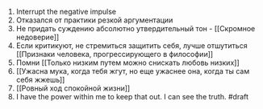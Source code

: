 1. Interrupt the negative impulse
2. Отказался от практики резкой аргументации
3. Не придать суждению абсолютно утвердительный тон - [[Скромное недоверие]]
4. Если критикуют, не стремиться защитить себя, лучше отшутиться [[Признаки человека, прогрессирующего в философии]]
5. Помни [[Только низким путем можно снискать любовь низких]]
6. [[Ужасна мука, когда тебя жгут, но еще ужаснее она, когда ты сам себя жжешь]]
7. [[Ровный ход спокойной жизни]]
8. I have the power within me to keep that out. I can see the truth.
#draft